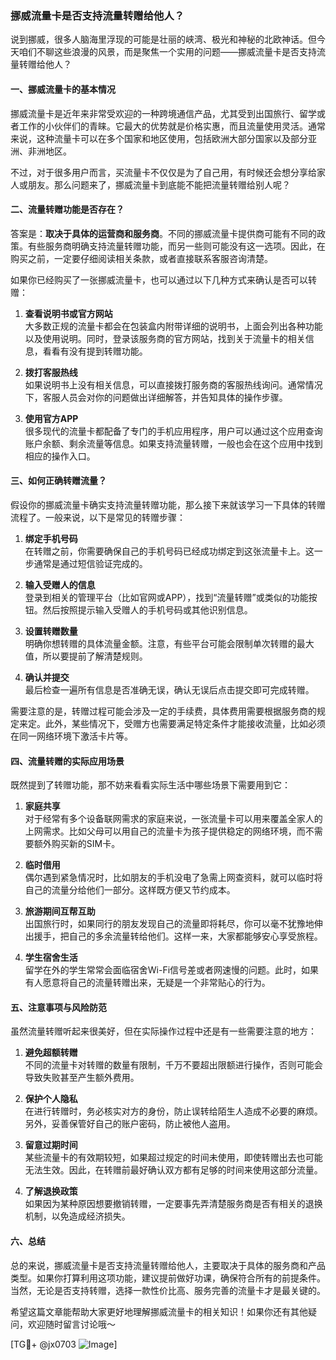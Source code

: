 ### 挪威流量卡是否支持流量转赠给他人？

说到挪威，很多人脑海里浮现的可能是壮丽的峡湾、极光和神秘的北欧神话。但今天咱们不聊这些浪漫的风景，而是聚焦一个实用的问题——挪威流量卡是否支持流量转赠给他人？

#### 一、挪威流量卡的基本情况

挪威流量卡是近年来非常受欢迎的一种跨境通信产品，尤其受到出国旅行、留学或者工作的小伙伴们的青睐。它最大的优势就是价格实惠，而且流量使用灵活。通常来说，这种流量卡可以在多个国家和地区使用，包括欧洲大部分国家以及部分亚洲、非洲地区。

不过，对于很多用户而言，买流量卡不仅仅是为了自己用，有时候还会想分享给家人或朋友。那么问题来了，挪威流量卡到底能不能把流量转赠给别人呢？

#### 二、流量转赠功能是否存在？

答案是：**取决于具体的运营商和服务商**。不同的挪威流量卡提供商可能有不同的政策。有些服务商明确支持流量转赠功能，而另一些则可能没有这一选项。因此，在购买之前，一定要仔细阅读相关条款，或者直接联系客服咨询清楚。

如果你已经购买了一张挪威流量卡，也可以通过以下几种方式来确认是否可以转赠：

1. **查看说明书或官方网站**  
   大多数正规的流量卡都会在包装盒内附带详细的说明书，上面会列出各种功能以及使用说明。同时，登录该服务商的官方网站，找到关于流量卡的相关信息，看看有没有提到转赠功能。

2. **拨打客服热线**  
   如果说明书上没有相关信息，可以直接拨打服务商的客服热线询问。通常情况下，客服人员会对你的问题做出详细解答，并告知具体的操作步骤。

3. **使用官方APP**  
   很多现代的流量卡都配备了专门的手机应用程序，用户可以通过这个应用查询账户余额、剩余流量等信息。如果支持流量转赠，一般也会在这个应用中找到相应的操作入口。

#### 三、如何正确转赠流量？

假设你的挪威流量卡确实支持流量转赠功能，那么接下来就该学习一下具体的转赠流程了。一般来说，以下是常见的转赠步骤：

1. **绑定手机号码**  
   在转赠之前，你需要确保自己的手机号码已经成功绑定到这张流量卡上。这一步通常是通过短信验证完成的。

2. **输入受赠人的信息**  
   登录到相关的管理平台（比如官网或APP），找到“流量转赠”或类似的功能按钮。然后按照提示输入受赠人的手机号码或其他识别信息。

3. **设置转赠数量**  
   明确你想转赠的具体流量金额。注意，有些平台可能会限制单次转赠的最大值，所以要提前了解清楚规则。

4. **确认并提交**  
   最后检查一遍所有信息是否准确无误，确认无误后点击提交即可完成转赠。

需要注意的是，转赠过程可能会涉及一定的手续费，具体费用需要根据服务商的规定来定。此外，某些情况下，受赠方也需要满足特定条件才能接收流量，比如必须在同一网络环境下激活卡片等。

#### 四、流量转赠的实际应用场景

既然提到了转赠功能，那不妨来看看实际生活中哪些场景下需要用到它：

1. **家庭共享**  
   对于经常有多个设备联网需求的家庭来说，一张流量卡可以用来覆盖全家人的上网需求。比如父母可以用自己的流量卡为孩子提供稳定的网络环境，而不需要额外购买新的SIM卡。

2. **临时借用**  
   偶尔遇到紧急情况时，比如朋友的手机没电了急需上网查资料，就可以临时将自己的流量分给他们一部分。这样既方便又节约成本。

3. **旅游期间互帮互助**  
   出国旅行时，如果同行的朋友发现自己的流量即将耗尽，你可以毫不犹豫地伸出援手，把自己的多余流量转给他们。这样一来，大家都能够安心享受旅程。

4. **学生宿舍生活**  
   留学在外的学生常常会面临宿舍Wi-Fi信号差或者网速慢的问题。此时，如果有人愿意将自己的流量转赠出来，无疑是一个非常贴心的行为。

#### 五、注意事项与风险防范

虽然流量转赠听起来很美好，但在实际操作过程中还是有一些需要注意的地方：

1. **避免超额转赠**  
   不同的流量卡对转赠的数量有限制，千万不要超出限额进行操作，否则可能会导致失败甚至产生额外费用。

2. **保护个人隐私**  
   在进行转赠时，务必核实对方的身份，防止误转给陌生人造成不必要的麻烦。另外，妥善保管好自己的账户密码，防止被他人盗用。

3. **留意过期时间**  
   某些流量卡的有效期较短，如果超过规定的时间未使用，即使转赠出去也可能无法生效。因此，在转赠前最好确认双方都有足够的时间来使用这部分流量。

4. **了解退换政策**  
   如果因为某种原因想要撤销转赠，一定要事先弄清楚服务商是否有相关的退换机制，以免造成经济损失。

#### 六、总结

总的来说，挪威流量卡是否支持流量转赠给他人，主要取决于具体的服务商和产品类型。如果你打算利用这项功能，建议提前做好功课，确保符合所有的前提条件。当然，无论是否支持转赠，选择一款性价比高、服务完善的流量卡才是最关键的。

希望这篇文章能帮助大家更好地理解挪威流量卡的相关知识！如果你还有其他疑问，欢迎随时留言讨论哦～

[TG💪+ @jx0703 ![Image](https://github.com/user-attachments/assets/dbca1d08-cadb-493c-b0ec-ad6f7a83f270)]